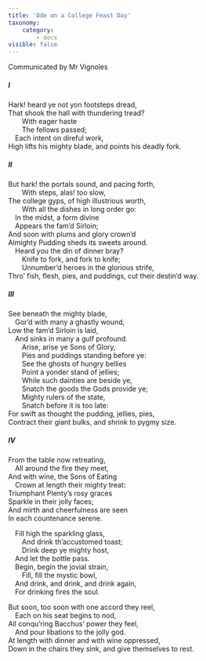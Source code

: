 ```yaml
---
title: 'Ode on a College Feast Day'
taxonomy:
    category:
        - docs
visible: false
---
```


<div class="author">Communicated by Mr Vignoles</div>

##### I  

Hark! heard ye not yon footsteps dread,  
That shook the hall with thundering tread?  
&emsp;&emsp;With eager haste  
&emsp;&emsp;The fellows passed;  
&emsp;Each intent on direful work,  
High lifts his mighty blade, and points his deadly fork.  
 
##### II  

But hark! the portals sound, and pacing forth,  
&emsp;&emsp;With steps, alas! too slow,  
The college gyps, of high illustrious worth,  
&emsp;&emsp;With all the dishes in long order go:  
&emsp;In the midst, a form divine  
&emsp;Appears the fam’d Sirloin;  
And soon with plums and glory crown’d  
Almighty Pudding sheds its sweets around.  
&emsp;Heard you the din of dinner bray?  
&emsp;&emsp;Knife to fork, and fork to knife;  
&emsp;&emsp;Unnumber’d heroes in the glorious strife,  
Thro’ fish, flesh, pies, and puddings, cut their destin’d way.  

##### III  

See beneath the mighty blade,  
&emsp;Gor’d with many a ghastly wound,  
Low the fam’d Sirloin is laid,  
&emsp;And sinks in many a gulf profound.  
&emsp;&emsp;Arise, arise ye Sons of Glory,  
&emsp;&emsp;Pies and puddings standing before ye:  
&emsp;&emsp;See the ghosts of hungry bellies  
&emsp;&emsp;Point a yonder stand of jellies;  
&emsp;&emsp;While such dainties are beside ye,  
&emsp;&emsp;Snatch the goods the Gods provide ye;  
&emsp;&emsp;Mighty rulers of the state,  
&emsp;&emsp;Snatch before it is too late:  
For swift as thought the pudding, jellies, pies,  
Contract their giant bulks, and shrink to pygmy size.  

##### IV  
 
From the table now retreating,  
&emsp;All around the fire they meet,  
And with wine, the Sons of Eating  
&emsp;Crown at length their mighty treat:  
Triumphant Plenty’s rosy graces  
Sparkle in their jolly faces;  
And mirth and cheerfulness are seen  
In each countenance serene.  
 
&emsp;Fill high the sparkling glass,  
&emsp;&emsp;And drink th’accustomed toast;  
&emsp;&emsp;Drink deep ye mighty host,  
&emsp;And let the bottle pass.  
&emsp;Begin, begin the jovial strain,  
&emsp;&emsp;Fill, fill the mystic bowl,  
&emsp;And drink, and drink, and drink again,  
&emsp;For drinking fires the soul.  

But soon, too soon with one accord they reel,  
&emsp;Each on his seat begins to nod,  
All conqu’ring Bacchus’ power they feel,  
&emsp;And pour libations to the jolly god.  
At length with dinner and with wine oppressed,  
Down in the chairs they sink, and give themselves to rest.